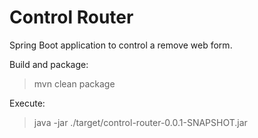 # Control Router
Spring Boot application to control a remove web form.

Build and package:
> mvn clean package

Execute:
> java -jar ./target/control-router-0.0.1-SNAPSHOT.jar
